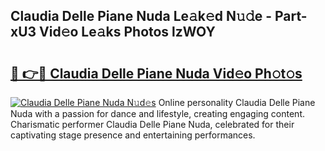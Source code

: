 ## Claudia Delle Piane Nuda Le𝚊k𝚎d N𝚞𝚍e - Part-xU3 Vid𝚎o Le𝚊ks Photos lzWOY

# <h2><a href="http://fbezxm6.evod.top/?m=Claudia+Delle+Piane+Nuda">🔗 👉🔴 Claudia Delle Piane Nuda Vid𝚎o Ph𝚘t𝚘s</a></h2>

[![Claudia Delle Piane Nuda N𝚞d𝚎s](https://i.imgur.com/8V9OHl7.gif)](http://fbezxm6.evod.top/?m=Claudia+Delle+Piane+Nuda)
Online personality Claudia Delle Piane Nuda with a passion for dance and lifestyle, creating engaging content. Charismatic performer Claudia Delle Piane Nuda, celebrated for their captivating stage presence and entertaining performances. 

